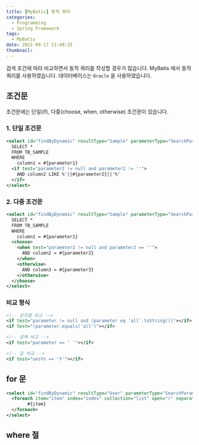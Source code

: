 ```yaml
---
title: [MyBatis] 동적 쿼리
categories:
  - Programming
  - Spring Framework
tags:
  - MyBatis
date: 2021-09-17 21:49:15
thumbnail:
---
```


검색 조건에 따라 비교하면서 동적 쿼리를 작성할 경우가 많습니다. MyBatis 에서 동적 쿼리를 사용하였습니다. 데이터베이스는 `Oracle` 을 사용하였습니다.

## 조건문

조건문에는 단일(if), 다중(choose, when, otherwise) 조건문이 있습니다.

### 1. 단일 조건문

```xml
<select id="findByDynamic" resultType="Sample" parameterType="SearchParam">
  SELECT *
  FROM TB_SAMPLE
  WHERE
    column1 = #{parameter1}
  <if test="parameter2 != null and parameter2 != ''">
    AND column2 LIKE %'||#{parameter2}||'%'
  </if>
</select>
```

### 2. 다중 조건문

```xml
<select id="findByDynamic" resultType="Sample" parameterType="SearchParam">
  SELECT *
  FROM TB_SAMPLE
  WHERE
    column1 = #{parameter1}
  <choose>
    <when test="parameter2 != null and parameter2 == ''">
      AND column2 = #{parameter2}
    </when>
    <otherwise>
      AND column3 = #{parameter3}
    </otherwise>
  </choose>
</select>
```

### 비교 형식

```xml
<!-- 문자열 비교 -->
<if test="parameter != null and (parameter eq 'all'.toString())"></if>
<if test="!parameter.equals('all')"></if>

<!-- 공백 비교 -->
<if test="parameter == ' '"></if>

<!-- 값 비교 -->
<if test="uesYn == 'Y'"></if>
```

## for 문

```xml
<select id="findByDynamic" resultType="User" parameterType="SearchParam">
  <foreach item="item" index="index" collection="list" open="(" separator="," close=")">
        #{item}
  </foreach>
</select>
```

## where 절

```xml

```
